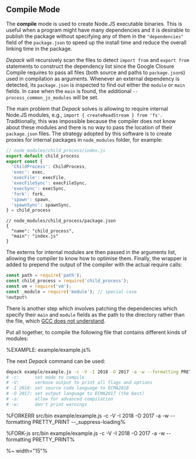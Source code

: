 ## Compile Mode

The **compile** mode is used to create Node.JS executable binaries. This is useful when a program might have many dependencies and it is desirable to publish the package without specifying any of them in the `"dependencies"` field of the `package.json` to speed up the install time and reduce the overall linking time in the package.

_Depack_ will recursively scan the files to detect `import from` and `export from` statements to construct the dependency list since the Google Closure Compile requires to pass all files (both source and paths to `package.json`s) used in compilation as arguments. Whenever an external dependency is detected, its `package.json` is inspected to find out either the `module` or `main` fields. In case when the `main` is found, the additional `--process_common_js_modules` will be set.

The main problem that _Depack_ solves is allowing to require internal Node.JS modules, e.g., `import { createReadStream } from 'fs'`. Traditionally, this was impossible because the compiler does not know about these modules and there is no way to pass the location of their `package.json` files. The strategy adopted by this software is to create proxies for internal packages in `node_modules` folder, for example:

```js
// node_modules/child_process/index.js
export default child_process
export const {
  'ChildProcess': ChildProcess,
  'exec': exec,
  'execFile': execFile,
  'execFileSync': execFileSync,
  'execSync': execSync,
  'fork': fork,
  'spawn': spawn,
  'spawnSync': spawnSync,
} = child_process
```

```json5
// node_modules/child_process/package.json
{
  "name": "child_process",
  "main": "index.js"
}
```

The externs for internal modules are then passed in the arguments list, allowing the compiler to know how to optimise them. Finally, the wrapper is added to prepend the output of the compiler with the actual require calls:

```js
const path = require('path');
const child_process = require('child_process');
const vm = require('vm');
const _module = require('module'); // special case
%output%
```

There is another step which involves patching the dependencies which specify their `main` and `module` fields as the path to the directory rather than the file, which [GCC does not understand](https://github.com/google/closure-compiler/issues/3149).

Put all together, to compile the following file that contains different kinds of modules:

%EXAMPLE: example/example.js%

The next _Depack_ command can be used:

```sh
depack example/example.js -c -V -I 2018 -O 2017 -a -w --formatting PRETTY_PRINT
# -c:      set mode to compile
# -V:      verbose output to print all flags and options
# -I 2018: set source code language to ECMA2018
# -O 2017: set output language to ECMA2017 (the best)
# -a:      allow for advanced compilation
# -w:      don't print warnings
```

%FORKERR src/bin example/example.js -c -V -I 2018 -O 2017 -a -w --formatting PRETTY_PRINT --_suppress-loading%

%FORK-js src/bin example/example.js -c -V -I 2018 -O 2017 -a -w --formatting PRETTY_PRINT%

%~ width="15"%